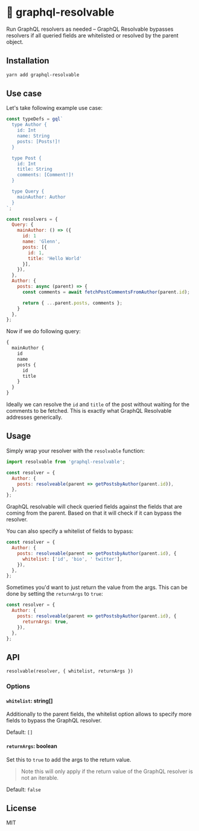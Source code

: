 # 💎 graphql-resolvable

Run GraphQL resolvers as needed – GraphQL Resolvable bypasses resolvers if all queried fields are whitelisted or resolved by the parent object.

## Installation

```sh
yarn add graphql-resolvable
```

## Use case

Let's take following example use case:

```js
const typeDefs = gql`
  type Author {
    id: Int
    name: String
    posts: [Posts!]!
  }

  type Post {
    id: Int
    title: String
    comments: [Comment!]!
  }

  type Query {
    mainAuthor: Author
  }
`;

const resolvers = {
  Query: {
    mainAuthor: () => ({
      id: 1
      name: 'Glenn',
      posts: [{
        id: 1,
        title: 'Hello World'
      }],
    }),
  },
  Author: {
    posts: async (parent) => {
      const comments = await fetchPostCommentsFromAuthor(parent.id);

      return { ...parent.posts, comments };
    }
  },
};
```

Now if we do following query:

```graphql
{
  mainAuthor {
    id
    name
    posts {
      id
      title
    }
  }
}
```

Ideally we can resolve the `id` and `title` of the post without waiting for the comments to be fetched. This is exactly what GraphQL Resolvable addresses generically.

## Usage

Simply wrap your resolver with the `resolvable` function:

```js
import resolvable from 'graphql-resolvable';

const resolver = {
  Author: {
    posts: resolveable(parent => getPostsbyAuthor(parent.id)),
  },
};
```

GraphQL resolvable will check queried fields against the fields that are coming from the parent. Based on that it will check if it can bypass the resolver.

You can also specify a whitelist of fields to bypass:

```js
const resolver = {
  Author: {
    posts: resolveable(parent => getPostsbyAuthor(parent.id), {
      whitelist: ['id', 'bio', ' twitter'],
    }),
  },
};
```

Sometimes you'd want to just return the value from the args. This can be done by setting the `returnArgs` to `true`:

```js
const resolver = {
  Author: {
    posts: resolveable(parent => getPostsbyAuthor(parent.id), {
      returnArgs: true,
    }),
  },
};
```

## API

```
resolvable(resolver, { whitelist, returnArgs })
```

### Options

#### `whitelist`: string[]

Additionally to the parent fields, the whitelist option allows to specify more fields to bypass the GraphQL resolver.

Default: `[]`

#### `returnArgs`: boolean

Set this to `true` to add the args to the return value.

> Note this will only apply if the return value of the GraphQL resolver is not an iterable.

Default: `false`

## License

MIT
